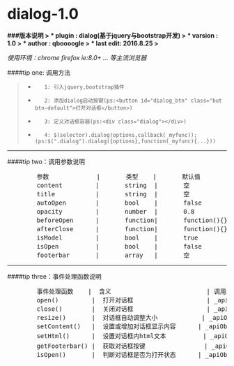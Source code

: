 # <big>dialog-1.0</big>  

<b>
###版本说明
> * plugin   : dialog(基于jquery与bootstrap开发)
> * varsion  : 1.0
> * author   : qboooogle
> * last edit: 2016.8.25
> 
</b>  



<em>使用环境：chrome firefox ie:8.0+ ... 等主流浏览器</em>  


####tip  one: 调用方法  
> *        1: 引入jquery,bootstrap插件
> *        2: 添加dialog启动按键(ps:<button id="dialog_btn" class="but btn-default">打开对话框</button>)
> *        3: 定义对话框容器(ps:<div class="dialog"></div>)
> *        4: $(selector).dialog(options,callback(_myfunc)); (ps:$(".dialog").dialog({options},function(_myfunc){...}))  

<hr>  

####tip  two：调用参数说明  
<pre>
        参数             |       类型    |       默认值          |       含义
        content         |       string  |       空              |       对话框内容
        title           |       string  |       空              |       对话框标题
        autoOpen        |       bool    |       false           |       是否自动打开对话框
        opacity         |       number  |       0.8             |       对话框可见度
        beforeOpen      |       function|       function(){}    |       打开对话框前触发事件
        afterClose      |       function|       function(){}    |       关闭对话框后触发事件
        isModel         |       bool    |       true            |       是否为模态
        isOpen          |       bool    |       false           |       是否为打开状态
        footerbar       |       array   |       空              |       自定义按键
</pre>  

<hr>  

####tip three：事件处理函数说明  
<pre>
        事件处理函数    |  含义                          | 调用示例
        open()         |  打开对话框                    | _apiObj.open()  
        close()        |  关闭对话框                    | _apiObj.close()  
        resize()       |  对话框自动调整大小            | _apiObj.resize()  
        setContent()   |  设置或增加对话框显示内容      | _apiObj.setContent('新增文本')  
        setHtml()      |  设置对话框内html文本          | _apiObj.setHtml('<button class = "btn">按键1</button>')  
        getFooterbar() |  获取对话框按键                | _apiObj.getFooterbar()  
        isOpen()       |  判断对话框是否为打开状态      | _apiObj.isOpen()  
</pre>
